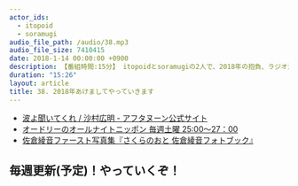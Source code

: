 ```yaml
---
actor_ids:
  - itopoid
  - soramugi
audio_file_path: /audio/38.mp3
audio_file_size: 7410415
date: 2018-1-14 00:00:00 +0900
description: 【番組時間:15分】 itopoidとsoramugiの2人で、2018年の抱負、ラジオ漫画「波よ聞いてくれ」、ラジオの良い所、佐倉綾音さんについて話しました。
duration: "15:26"
layout: article
title: 38. 2018年あけましてやっていきます
---
```


- [波よ聞いてくれ / 沙村広明 - アフタヌーン公式サイト](http://afternoon.moae.jp/lineup/400)
- [オードリーのオールナイトニッポン 毎週土曜 25:00〜27：00](http://www.allnightnippon.com/kw/)
- [佐倉綾音ファースト写真集『さくらのおと 佐倉綾音フォトブック』](https://www.amazon.co.jp/%E4%BD%90%E5%80%89%E7%B6%BE%E9%9F%B3%E3%83%95%E3%82%A1%E3%83%BC%E3%82%B9%E3%83%88%E5%86%99%E7%9C%9F%E9%9B%86%E3%80%8E%E3%81%95%E3%81%8F%E3%82%89%E3%81%AE%E3%81%8A%E3%81%A8-%E4%BD%90%E5%80%89%E7%B6%BE%E9%9F%B3%E3%83%95%E3%82%A9%E3%83%88%E3%83%96%E3%83%83%E3%82%AF-%E3%80%8F-%E9%95%B7%E9%87%8E-%E5%8D%9A%E6%96%87/dp/4065111692)　

## 毎週更新(予定)！やっていくぞ！

